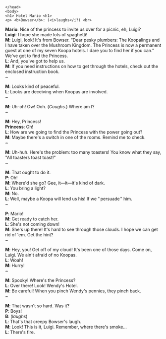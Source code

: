 <html>
  <head>

    </head>
    <body>
    <h1> Hotel Mario <h1>
    <p> <b>Bowser</b>: (<i>laughs</i?) <br>
<b>Mario</b>: Nice of the princess to invite us over for a picnic, eh, Luigi? <br>
<b>Luigi</b>: I hope she made lots of spaghetti! <br>
<b>M</b>: Luigi, look! It's from Bowser. “Dear pesky plumbers: The Koopalings and I have taken over the Mushroom Kingdom. The Princess is now a permanent guest at one of my seven Koopa hotels. I dare you to find her if you can.” We've got to find the Princess. <br>
<b>L</b>: And, you've got to help us. <br>
<b>M</b>: If you need instructions on how to get through the hotels, check out the enclosed instruction book. <br>
~ <br>

<b>M</b>: Looks kind of peaceful. <br>
<b>L</b>: Looks are deceiving when Koopas are involved. <br>
~ <br>

<b>M</b>: Uh-oh! Ow! Ooh. (<i>Coughs</i>.) Where am I? <br>
~ <br>

<b>M</b>: Hey, Princess! <br>
<b>Princess</b>: Oh! <br>
<b>L</b>: How are we going to find the Princess with the power going out? <br>
<b>M</b>: Maybe there's a switch in one of the rooms. Remind me to check. <br>
~ <br>

<b>M</b>: Uh-huh. Here's the problem: too many toasters! You know what they say, "All toasters toast toast!" <br>
~ <br>

<b>M</b>: That ought to do it. <br>
<b>P</b>: Oh! <br>
<b>M</b>: Where'd she go? Gee, it—it—it's kind of dark. <br>
<b>L</b>: You bring a light? <br>
<b>M</b>: No. <br>
<b>L</b>: Well, maybe a Koopa will lend us his! If we ''persuade'' him. <br>
~ <br>

<b>P</b>: Mario! <br>
<b>M</b>: Get ready to catch her. <br>
<b>L</b>: She's not coming down! <br>
<b>M</b>: She's up there! It's hard to see through those clouds. I hope we can get rid of 'em. Get the hint? <br>
~ <br>

<b>M</b>: Hey, you! Get off of my cloud! It's been one of those days. Come on, Luigi. We ain't afraid of no Koopas. <br>
<b>L</b>: Woah! <br>
<b>M</b>: Hurry! <br>
~ <br>

<b>M</b>: Spooky! Where's the Princess? <br>
<b>L</b>: Over there! Look! Wendy's Hotel. <br>
<b>M</b>: Be careful! When you pinch Wendy's pennies, they pinch back. <br>
~ <br>

<b>M</b>: That wasn't so hard. Was it? <br>
<b>P</b>: Boys! <br>
<b>B</b>: (<i>laughs</i>) <br>
<b>L</b>: That's that creepy Bowser's laugh. <br>
<b>M</b>: Look! This is it, Luigi. Remember, where there's smoke... <br>
<b>L</b>: There's fire. </p>
    </body>
  </html>
